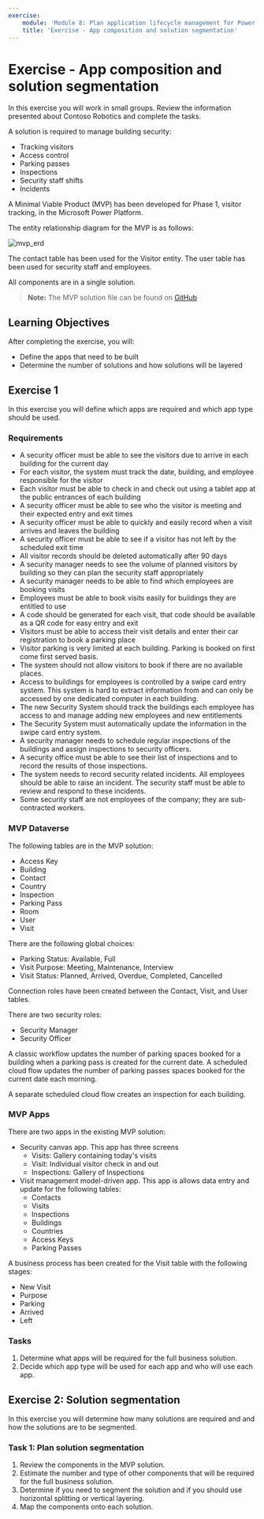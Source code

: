 ```yaml
---
exercise:
    module: 'Module 8: Plan application lifecycle management for Power Platform'
    title: 'Exercise - App composition and solution segmentation'
---
```


# Exercise - App composition and solution segmentation

In this exercise you will work in small groups. Review the information presented about Contoso  Robotics and complete the tasks.

A solution is required to manage building security:

- Tracking visitors
- Access control
- Parking passes
- Inspections
- Security staff shifts
- Incidents

A Minimal Viable Product (MVP) has been developed for Phase 1, visitor tracking, in the Microsoft Power Platform.

The entity relationship diagram for the MVP is as follows:

![mvp_erd](/PL-600-Microsoft-Power-Platform-Solution-Architect/Instructions/media/mvp_erd.png)

The contact table has been used for the Visitor entity. The user table has been used for security staff and employees.

All components are in a single solution.

> **Note:** The MVP solution file can be found on [GitHub](https://github.com/MicrosoftLearning/PL-600-Microsoft-Power-Platform-Solution-Architect/blob/master/Allfiles/SecuritySystem_1_0_0_0.zip)

## Learning Objectives

After completing the exercise, you will:

- Define the apps that need to be built
- Determine the number of solutions and how solutions will be layered

## Exercise 1

In this exercise you will define which apps are required and which app type should be used.

### Requirements

- A security officer must be able to see the visitors due to arrive in each building for the current day
- For each visitor, the system must track the date, building, and employee responsible for the visitor
- Each visitor must be able to check in and check out using a tablet app at the public entrances of each building
- A security officer must be able to see who the visitor is meeting and their expected entry and exit times
- A security officer must be able to quickly and easily record when a visit arrives and leaves the building
- A security officer must be able to see if a visitor has not left by the scheduled exit time
- All visitor records should be deleted automatically after 90 days
- A security manager needs to see the volume of planned visitors by building so they can plan the security staff appropriately
- A security manager needs to be able to find which employees are booking visits
- Employees must be able to book visits easily for buildings they are entitled to use
- A code should be generated for each visit, that code should be available as a QR code for easy entry and exit
- Visitors must be able to access their visit details and enter their car registration to book a parking place
- Visitor parking is very limited at each building. Parking is booked on first come first served basis.
- The system should not allow visitors to book if there are no available places.
- Access to buildings for employees is controlled by a swipe card entry system. This system is hard to extract information from and can only be accessed by one dedicated computer in each building.
- The new Security System should track the buildings each employee has access to and manage adding new employees and new entitlements
- The Security System must automatically update the information in the swipe card entry system.
- A security manager needs to schedule regular inspections of the buildings and assign inspections to security officers.
- A security office must be able to see their list of inspections and to record the results of those inspections.
- The system needs to record security related incidents. All employees should be able to raise an incident. The security staff must be able to review and respond to these incidents.
- Some security staff are not employees of the company; they are sub-contracted workers.

### MVP Dataverse

The following tables are in the MVP solution:

- Access Key
- Building
- Contact
- Country
- Inspection
- Parking Pass
- Room
- User
- Visit

There are the following global choices:

- Parking Status: Available, Full
- Visit Purpose: Meeting, Maintenance, Interview
- Visit Status: Planned, Arrived, Overdue, Completed, Cancelled

Connection roles have been created between the Contact, Visit, and User tables.

There are two security roles:

- Security Manager
- Security Officer

A classic workflow updates the number of parking spaces booked for a building when a parking pass is created for the current date. A scheduled cloud flow updates the number of parking passes spaces booked for the current date each morning.

A separate scheduled cloud flow creates an inspection for each building.

### MVP Apps

There are two apps in the existing MVP solution:

- Security canvas app. This app has three screens
  - Visits: Gallery containing today's visits
  - Visit: Individual visitor check in and out
  - Inspections: Gallery of Inspections
- Visit management model-driven app. This app is allows data entry and update for the following tables:
  - Contacts
  - Visits
  - Inspections
  - Buildings
  - Countries
  - Access Keys
  - Parking Passes

A business process has been created for the Visit table with the following stages:

- New Visit
- Purpose
- Parking
- Arrived
- Left

### Tasks

1. Determine what apps will be required for the full business solution.
1. Decide which app type will be used for each app and who will use each app.

## Exercise 2: Solution segmentation

In this exercise you will determine how many solutions are required and and how the solutions are to be segmented.

### Task 1: Plan solution segmentation

1. Review the components in the MVP solution.
1. Estimate the number and type of other components that will be required for the full business solution.
1. Determine if you need to segment the solution and if you should use horizontal splitting or vertical layering.
1. Map the components onto each solution.
